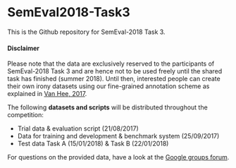 # SemEval2018-Task3 #

This is the Github repository for SemEval-2018 Task 3.

#### Disclaimer ####
Please note that the data are exclusively reserved to the participants of SemEval-2018 Task 3 and are hence not to be used freely until the shared task has finished (summer 2018). Until then, interested people can create their own irony datasets using our fine-grained annotation scheme as explained in <a href="https://biblio.ugent.be/publication/8531569" target="_blank">Van Hee, 2017</a>.

The following **datasets and scripts** will be distributed throughout the competition:
* Trial data & evaluation script (21/08/2017)
* Data for training and development & benchmark system (25/09/2017)
* Test data Task A (15/01/2018) & Task B (22/01/2018)

For questions on the provided data, have a look at the [Google groups forum](https://groups.google.com/d/forum/semeval2018-task3).
